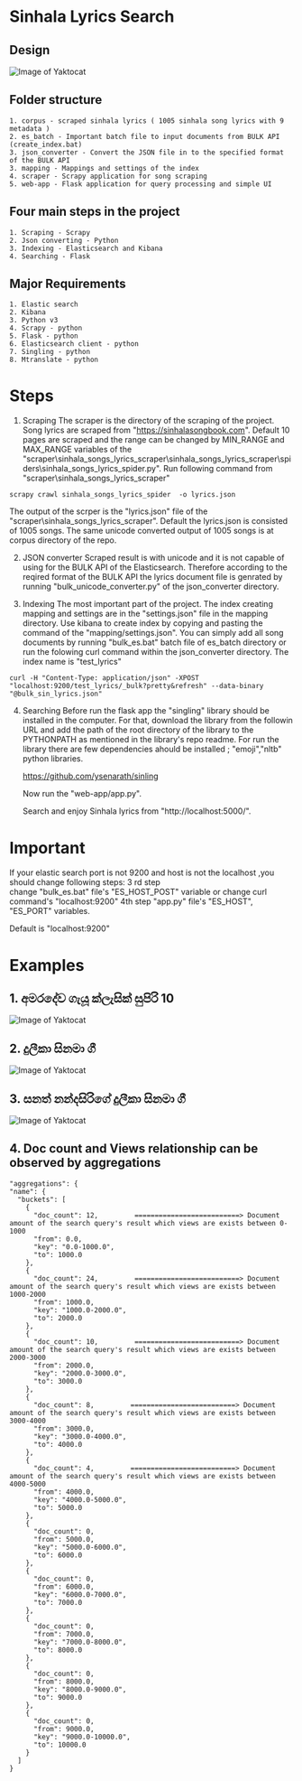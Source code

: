 # Sinhala Lyrics Search

## Design
![Image of Yaktocat](https://github.com/charlie9526/sinhala_lyrics_search/blob/master/images/IR_ARCHITECTURE.jpg)

## Folder structure 

    1. corpus - scraped sinhala lyrics ( 1005 sinhala song lyrics with 9 metadata )
    2. es_batch - Important batch file to input documents from BULK API (create_index.bat)
    3. json_converter - Convert the JSON file in to the specified format of the BULK API
    3. mapping - Mappings and settings of the index
    4. scraper - Scrapy application for song scraping 
    5. web-app - Flask application for query processing and simple UI


## Four main steps in the project
    1. Scraping - Scrapy 
    2. Json converting - Python
    3. Indexing - Elasticsearch and Kibana  
    4. Searching - Flask 

## Major Requirements 
    1. Elastic search 
    2. Kibana 
    3. Python v3 
    4. Scrapy - python  
    5. Flask - python 
    6. Elasticsearch client - python 
    7. Singling - python 
    8. Mtranslate - python 

# Steps
1) Scraping
    The scraper is the directory of the scraping of the project. Song lyrics are scraped from "https://sinhalasongbook.com". Default 10 pages are scraped and the range can           be changed by MIN_RANGE and MAX_RANGE variables of the  "scraper\sinhala_songs_lyrics_scraper\sinhala_songs_lyrics_scraper\spiders\sinhala_songs_lyrics_spider.py". 
    Run following command from "scraper\sinhala_songs_lyrics_scraper" 
        
```
scrapy crawl sinhala_songs_lyrics_spider  -o lyrics.json
```

   The output of the scrper is the "lyrics.json" file of the "scraper\sinhala_songs_lyrics_scraper". Default the lyrics.json is consisted of 1005 songs. The same unicode            converted output of 1005 songs is at corpus directory of the repo. 

2) JSON converter
    Scraped result is with unicode and it is not capable of using for the BULK API of the Elasticsearch. Therefore according to the reqired format of the BULK API the lyrics         document file is genrated by running "bulk_unicode_converter.py" of the json_converter directory.

3) Indexing
    The most important part of the project. The index creating mapping and settings are in the "settings.json" file in the mapping directory. Use kibana to create index by           copying and pasting the command of the "mapping/settings.json". You can simply add all song documents by running "bulk_es.bat" batch file of es_batch directory or           run the folowing curl command within the json_converter directory. The index name is "test_lyrics"

```
curl -H "Content-Type: application/json" -XPOST "localhost:9200/test_lyrics/_bulk?pretty&refresh" --data-binary "@bulk_sin_lyrics.json"
```

4) Searching
    Before run the flask app the "singling" library should be installed in the computer. For that, download the library from the followin URL and add the path of the root           directory of the library to the PYTHONPATH as mentioned in the library's repo readme. For run the library there are few dependencies ahould be installed ; "emoji","nltb"         python libraries.

    https://github.com/ysenarath/sinling

    Now run the "web-app/app.py".

    Search and enjoy Sinhala lyrics from "http://localhost:5000/".
# Important
If your elastic search port is not 9200 and host is not the localhost ,you should change following steps:
3 rd step  
    change "bulk_es.bat" file's "ES_HOST_POST" variable or change curl command's "localhost:9200" 
4th step 
    "app.py" file's "ES_HOST", "ES_PORT" variables.
    
Default is "localhost:9200"

# Examples
## 1. අමරදේව ගැයූ ක්ලැසික් සුපිරි 10
![Image of Yaktocat](https://github.com/charlie9526/sinhala_lyrics_search/blob/master/images/sample%202.jpg)

## 2. දුලීකා සිනමා ගී
![Image of Yaktocat](https://github.com/charlie9526/sinhala_lyrics_search/blob/master/images/sample%203.jpg)

## 3. සනත් නන්දසිරිගේ දුලීකා සිනමා ගී
![Image of Yaktocat](https://github.com/charlie9526/sinhala_lyrics_search/blob/master/images/sample%204.jpg)

## 4. Doc count and Views relationship can be observed by aggregations
    
    "aggregations": {
    "name": {
      "buckets": [
        {
          "doc_count": 12,         ==========================> Document amount of the search query's result which views are exists between 0-1000
          "from": 0.0, 
          "key": "0.0-1000.0", 
          "to": 1000.0
        }, 
        {
          "doc_count": 24,         ==========================> Document amount of the search query's result which views are exists between 1000-2000
          "from": 1000.0, 
          "key": "1000.0-2000.0", 
          "to": 2000.0
        }, 
        {
          "doc_count": 10,         ==========================> Document amount of the search query's result which views are exists between 2000-3000 
          "from": 2000.0, 
          "key": "2000.0-3000.0", 
          "to": 3000.0
        }, 
        {
          "doc_count": 8,         ==========================> Document amount of the search query's result which views are exists between 3000-4000
          "from": 3000.0, 
          "key": "3000.0-4000.0", 
          "to": 4000.0
        }, 
        {
          "doc_count": 4,         ==========================> Document amount of the search query's result which views are exists between 4000-5000
          "from": 4000.0, 
          "key": "4000.0-5000.0", 
          "to": 5000.0
        }, 
        {
          "doc_count": 0, 
          "from": 5000.0, 
          "key": "5000.0-6000.0", 
          "to": 6000.0
        }, 
        {
          "doc_count": 0, 
          "from": 6000.0, 
          "key": "6000.0-7000.0", 
          "to": 7000.0
        }, 
        {
          "doc_count": 0, 
          "from": 7000.0, 
          "key": "7000.0-8000.0", 
          "to": 8000.0
        }, 
        {
          "doc_count": 0, 
          "from": 8000.0, 
          "key": "8000.0-9000.0", 
          "to": 9000.0
        }, 
        {
          "doc_count": 0, 
          "from": 9000.0, 
          "key": "9000.0-10000.0", 
          "to": 10000.0
        }
      ]
    }
   
